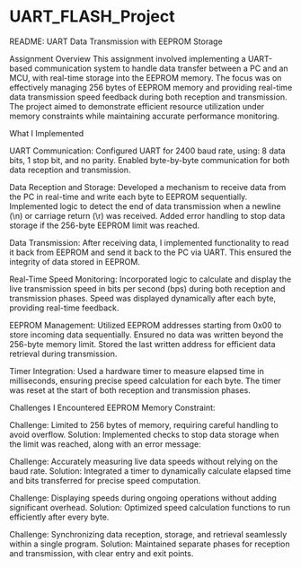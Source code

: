 # UART_FLASH_Project
README: UART Data Transmission with EEPROM Storage

Assignment Overview
This assignment involved implementing a UART-based communication system to handle data transfer between a PC and an MCU, with real-time storage into the EEPROM memory. The focus was on effectively managing 256 bytes of EEPROM memory and providing real-time data transmission speed feedback during both reception and transmission. The project aimed to demonstrate efficient resource utilization under memory constraints while maintaining accurate performance monitoring.

What I Implemented

UART Communication:
Configured UART for 2400 baud rate, using:
8 data bits, 1 stop bit, and no parity.
Enabled byte-by-byte communication for both data reception and transmission.

Data Reception and Storage:
Developed a mechanism to receive data from the PC in real-time and write each byte to EEPROM sequentially.
Implemented logic to detect the end of data transmission when a newline (\n) or carriage return (\r) was received.
Added error handling to stop data storage if the 256-byte EEPROM limit was reached.

Data Transmission:
After receiving data, I implemented functionality to read it back from EEPROM and send it back to the PC via UART.
This ensured the integrity of data stored in EEPROM.

Real-Time Speed Monitoring:
Incorporated logic to calculate and display the live transmission speed in bits per second (bps) during both reception and transmission phases.
Speed was displayed dynamically after each byte, providing real-time feedback.

EEPROM Management:
Utilized EEPROM addresses starting from 0x00 to store incoming data sequentially.
Ensured no data was written beyond the 256-byte memory limit.
Stored the last written address for efficient data retrieval during transmission.

Timer Integration:
Used a hardware timer to measure elapsed time in milliseconds, ensuring precise speed calculation for each byte.
The timer was reset at the start of both reception and transmission phases.

Challenges I Encountered
EEPROM Memory Constraint:

Challenge: Limited to 256 bytes of memory, requiring careful handling to avoid overflow.
Solution: Implemented checks to stop data storage when the limit was reached, along with an error message:

Challenge: Accurately measuring live data speeds without relying on the baud rate.
Solution: Integrated a timer to dynamically calculate elapsed time and bits transferred for precise speed computation.

Challenge: Displaying speeds during ongoing operations without adding significant overhead.
Solution: Optimized speed calculation functions to run efficiently after every byte.

Challenge: Synchronizing data reception, storage, and retrieval seamlessly within a single program.
Solution: Maintained separate phases for reception and transmission, with clear entry and exit points.
